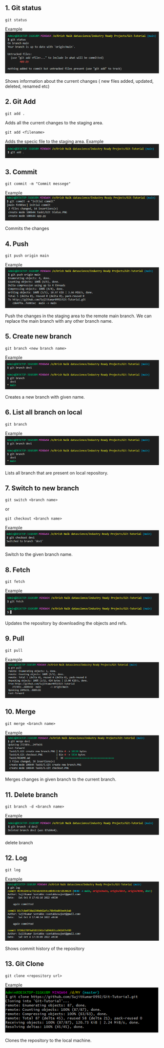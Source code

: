 ## 1. Git status
```
git status
```
Example
![](./1.Git%20Status.PNG)

Shows information about the current changes ( new files added, updated, deleted, renamed etc)

## 2. Git Add
```
git add .
```
Adds all the current changes to the staging area.

```
git add <filename>
```
Adds the specic file to the staging area.
Example
![](./2.Git%20add.PNG)

## 3. Commit
```
git commit -m "Commit messege"
```
Example
![](./3.Git%20Commit.PNG)

Commits the changes

## 4. Push

```
git push origin main
```
Example
![](./4.Git%20Push.PNG)

Push the changes in the staging area to the remote main branch. We can replace the main branch with any other branch name.

## 5. Create new branch

```
git branch <new branch name>
```
Example
![](./5.Git%20create%20new%20branch.PNG)

Creates a new branch with given name.

## 6. List all branch on local

```
git branch
```
Example
![](./5.Git%20create%20new%20branch.PNG)

Lists all branch that are present on local repository.

## 7. Switch to new branch

```
git switch <branch name>
```
or
```
git checkout <branch name>
```
Example
![](./6.Git%20checkout.PNG)

Switch to the given branch name.

## 8. Fetch

```
git fetch
```
Example
![](./11.Git%20fetch.PNG)

Updates the repository by downloading the objects and refs.


## 9. Pull

```
git pull
```
Example
![](./8.Git%20pull.PNG)


## 10. Merge

```
git merge <branch name>
```
Example
![](./7.Git%20merge.PNG)

Merges changes in given branch to the current branch.
 

## 11. Delete branch

```
git branch -d <branch name>
```
Example
![](./9.Git%20delete%20branch.PNG)

delete branch

## 12. Log

```
git log
```
Example
![](./10.Git%20log.PNG)

Shows commit history of the repository

## 13. Git Clone
```
git clone <repository url>
```
Example
![](./12.Git%20clone.PNG)

Clones the repository to the local machine.
